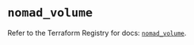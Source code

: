# `nomad_volume`

Refer to the Terraform Registry for docs: [`nomad_volume`](https://registry.terraform.io/providers/hashicorp/nomad/2.5.1/docs/resources/volume).
